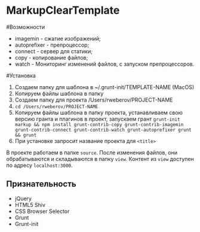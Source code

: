 # MarkupClearTemplate

#Возможности
* imagemin - сжатие изображений;
* autoprefixer - препроцессор;
* connect - сервер для статики;
* copy - копирование файлов;
* watch - Мониторинг изменений файлов, с запуском препроцессоров.

#Установка
1. Создаем папку для шаблона в ~/.grunt-init/TEMPLATE-NAME (MacOS)
2. Копируем файлы шаблона в папку
3. Создаем папку для проекта /Users/rweberov/PROJECT-NAME
4. `cd /Users/rweberov/PROJECT-NAME`
5. Копируем файлы шаблона в папку проекта, устанавливаем свою версию гранта и плагинов в проект, запускаем грант `grunt-init markup && npm install grunt-contrib-copy grunt-contrib-imagemin grunt-contrib-connect grunt-contrib-watch grunt-autoprefixer grunt && grunt`
6. При установке запросит название проекта для `<title>`

В проекте работаем в папке `source`.
После изменения файлов, они обрабатываются и складываются в папку `view`.
Контент из `view` доступен по адресу `localhost:3000`.

## Признательность

 * jQuery
 * HTML5 Shiv
 * CSS Browser Selector
 * Grunt
 * Grunt-init
